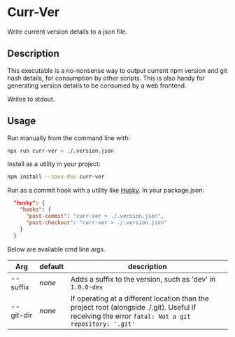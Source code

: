 # Curr-Ver

Write current version details to a json file.

## Description

This executable is a no-nonsense way to output current npm version and git hash details, for consumption by other scripts. This is also handy for generating version details to be consumed by a web frontend.

Writes to stdout.

## Usage

Run manually from the command line with:

```bash
npx run curr-ver > ./.version.json
```

Install as a utility in your project:

```bash
npm install --save-dev curr-ver
```

Run as a commit hook with a utility like [Husky](https://www.github.com/typicode/husky). In your package.json:

```json
  "husky": {
    "hooks": {
      "post-commit": "curr-ver > ./.version.json",
      "post-checkout": "curr-ver > ./.version.json"
    }
  }
```

Below are available cmd line args.

Arg | default | description
--|--|--
--suffix | _none_ | Adds a suffix to the version, such as 'dev' in `1.0.0-dev`
--git-dir | _none_ | If operating at a different location than the project root (alongside ./.git). Useful if receiving the error `fatal: Not a git repository: '.git'`